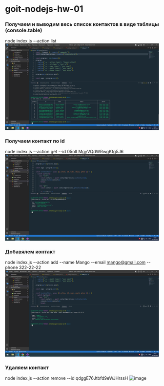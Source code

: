 # goit-nodejs-hw-01

### Получаем и выводим весь список контактов в виде таблицы (console.table)

node index.js --action list
![image](https://github.com/yuri69k/goit-nodejs-hw-01/blob/main/1.png)

### Получаем контакт по id

node index.js --action get --id 05olLMgyVQdWRwgKfg5J6
![image](https://github.com/yuri69k/goit-nodejs-hw-01/blob/main/2.png)

### Добавялем контакт

node index.js --action add --name Mango --email mango@gmail.com --phone 322-22-22
![image](https://github.com/yuri69k/goit-nodejs-hw-01/blob/main/3.png)

### Удаляем контакт

node index.js --action remove --id qdggE76Jtbfd9eWJHrssH
![image](https:///github.com/yuri69k/goit-nodejs-hw-01)
